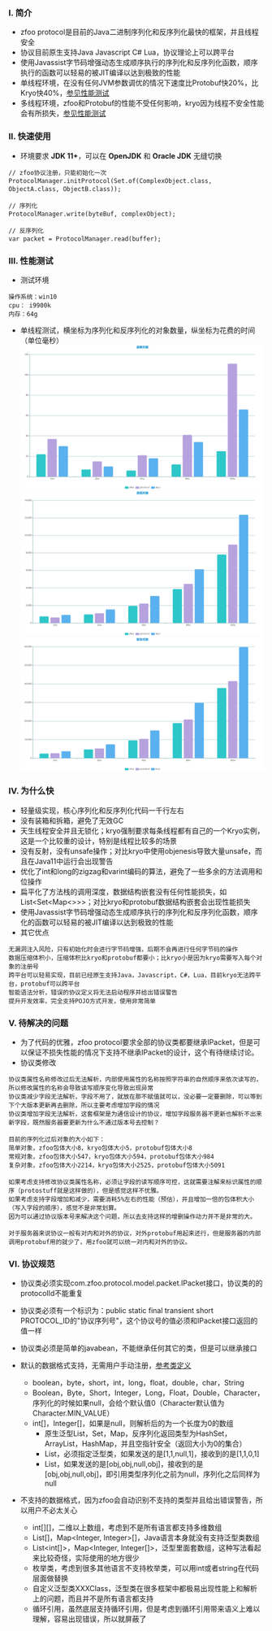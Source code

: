 ### Ⅰ. 简介

- zfoo protocol是目前的Java二进制序列化和反序列化最快的框架，并且线程安全
- 协议目前原生支持Java Javascript C# Lua，协议理论上可以跨平台
- 使用Javassist字节码增强动态生成顺序执行的序列化和反序列化函数，顺序执行的函数可以轻易的被JIT编译以达到极致的性能
- 单线程环境，在没有任何JVM参数调优的情况下速度比Protobuf快20%，比Kryo快40%，[参见性能测试](src/test/java/com/zfoo/protocol/SpeedTest.java)
- 多线程环境，zfoo和Protobuf的性能不受任何影响，kryo因为线程不安全性能会有所损失，[参见性能测试](src/test/java/com/zfoo/protocol/SpeedTest.java)

### Ⅱ. 快速使用

- 环境要求 **JDK 11+**，可以在 **OpenJDK** 和 **Oracle JDK** 无缝切换

```
// zfoo协议注册，只能初始化一次
ProtocolManager.initProtocol(Set.of(ComplexObject.class, ObjectA.class, ObjectB.class));

// 序列化
ProtocolManager.write(byteBuf, complexObject);

// 反序列化
var packet = ProtocolManager.read(buffer);
```

### Ⅲ. 性能测试

- 测试环境

```
操作系统：win10
cpu： i9900k
内存：64g
```

- 单线程测试，横坐标为序列化和反序列化的对象数量，纵坐标为花费的时间（单位毫秒）
  ![Image text](../doc/image/protocol/simple_object.png)
  ![Image text](../doc/image/protocol/normal_object.png)
  ![Image text](../doc/image/protocol/complex_object.png)

### Ⅳ. 为什么快

- 轻量级实现，核心序列化和反序列化代码一千行左右
- 没有装箱和拆箱，避免了无效GC
- 天生线程安全并且无锁化；kryo强制要求每条线程都有自己的一个Kryo实例，这是一个比较重的设计，特别是线程比较多的场景
- 没有反射，没有unsafe操作；对比kryo中使用objenesis导致大量unsafe，而且在Java11中运行会出现警告
- 优化了int和long的zigzag和varint编码的算法，避免了一些多余的方法调用和位操作
- 扁平化了方法栈的调用深度，数据结构嵌套没有任何性能损失，如List<Set<Map<>>>；对比kryo和protobuf数据结构嵌套会出现性能损失
- 使用Javassist字节码增强动态生成顺序执行的序列化和反序列化函数，顺序化的函数可以轻易的被JIT编译以达到极致的性能
- 其它优点

```
无漏洞注入风险，只有初始化时会进行字节码增强，后期不会再进行任何字节码的操作
数据压缩体积小，压缩体积比kryo和protobuf都要小；比kryo小是因为kryo需要写入每个对象的注册号
跨平台可以轻易实现，目前已经原生支持Java，Javascript，C#，Lua，目前kryo无法跨平台，protobuf可以跨平台
智能语法分析，错误的协议定义将无法启动程序并给出错误警告
提升开发效率，完全支持POJO方式开发，使用非常简单
```

### Ⅴ. 待解决的问题

- 为了代码的优雅，zfoo protocol要求全部的协议类都要继承IPacket，但是可以保证不损失性能的情况下支持不继承IPacket的设计，这个有待继续讨论。
- 协议类修改

```
协议类属性名称修改过后无法解析，内部使用属性的名称按照字符串的自然顺序来依次读写的，所以修改属性的名称会导致读写顺序变化导致出现异常
协议类减少字段无法解析，字段不用了，就放在那不赋值就可以，没必要一定要删除，可以等到下个大版本更新再去删除，所以主要考虑增加字段的情况
协议类增加字段无法解析，这套框架是为通信设计的协议，增加字段服务器不更新也解析不出来新字段，既然服务器要更新为什么不通过版本号去控制？

目前的序列化过后对象的大小如下：
简单对象，zfoo包体大小8，kryo包体大小5，protobuf包体大小8
常规对象，zfoo包体大小547，kryo包体大小594，protobuf包体大小984
复杂对象，zfoo包体大小2214，kryo包体大小2525，protobuf包体大小5091

如果考虑支持修改协议类属性名称，必须让字段的读写顺序可控，这就需要注解来标识属性的顺序（protostuff就是这样做的），但是感觉这样不优雅。
如果考虑支持字段增加和减少，需要消耗5%左右的性能（预估），并且增加一倍的包体积大小（写入字段的顺序），感觉不是非常划算。
因为可以通过协议版本号来解决这个问题，所以去支持这样的增删操作动力并不是非常的大。

对于服务器来说协议一般有对内和对外的协议，对外protobuf用起来还行，但是服务器的内部调用protobuf用的就少了，用zfoo就可以统一对内和对外的协议。
```

### Ⅵ. 协议规范

- 协议类必须实现com.zfoo.protocol.model.packet.IPacket接口，协议类的的protocolId不能重复
- 协议类必须有一个标识为：public static final transient short PROTOCOL_ID的"协议序列号"，这个协议号的值必须和IPacket接口返回的值一样
- 协议类必须是简单的javabean，不能继承任何其它的类，但是可以继承接口

- 默认的数据格式支持，无需用户手动注册，[参考类定义](src/test/java/com/zfoo/protocol/packet/ComplexObject.java)
    - boolean，byte，short，int，long，float，double，char，String
    - Boolean，Byte，Short，Integer，Long，Float，Double，Character，序列化的时候如果null，会给个默认值0（Character默认值为Character.MIN_VALUE）
    - int[]，Integer[]，如果是null，则解析后的为一个长度为0的数组
        - 原生泛型List，Set，Map，反序列化返回类型为HashSet，ArrayList，HashMap，并且空指针安全（返回大小为0的集合）
        - List<Integer>，必须指定泛型类，如果发送的是[1,1,null,1]，接收到的是[1,1,0,1]
        - List<XXXClass>，如果发送的是[obj,obj,null,obj]，接收到的是[obj,obj,null,obj]，即引用类型序列化之前为null，序列化之后同样为null

- 不支持的数据格式，因为zfoo会自动识别不支持的类型并且给出错误警告，所以用户不必太关心
    - int[][]，二维以上数组，考虑到不是所有语言都支持多维数组
    - List<Integer>[]，Map<Integer, Integer>[]，Java语言本身就没有支持泛型类数组
    - List<int[]>，Map<Integer, Integer[]>，泛型里面套数组，这种写法看起来比较奇怪，实际使用的地方很少
    - 枚举类，考虑到很多其他语言不支持枚举类，可以用int或者string在代码层面做替换
    - 自定义泛型类XXXClass<T>，泛型类在很多框架中都极易出现性能上和解析上的问题，而且并不是所有语言都支持
    - 循环引用，虽然底层支持循环引用，但是考虑到循环引用带来语义上难以理解，容易出现错误，所以就屏蔽了
